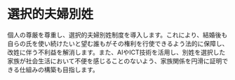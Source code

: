 # 選択的夫婦別姓

個人の尊厳を尊重し、選択的夫婦別姓制度を導入します。これにより、結婚後も自らの氏を使い続けたいと望む誰もがその権利を行使できるよう法的に保障し、改姓に伴う不利益を解消します。また、AIやICT技術を活用し、別姓を選択した家族が社会生活において不便を感じることのないよう、家族関係を円滑に証明できる仕組みの構築も目指します。